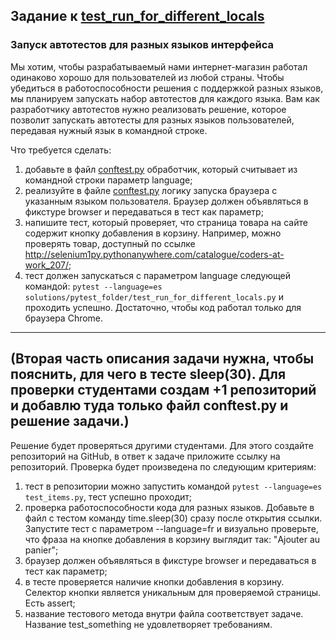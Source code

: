 ## Задание к [test_run_for_different_locals](../solutions/pytest_folder/test_run_for_different_locals.py)

### Запуск автотестов для разных языков интерфейса

Мы хотим, чтобы разрабатываемый нами интернет-магазин работал одинаково хорошо для пользователей из любой страны.
Чтобы убедиться в работоспособности решения с поддержкой разных языков, мы планируем запускать набор автотестов
для каждого языка. Вам как разработчику автотестов нужно реализовать решение, которое позволит запускать автотесты
для разных языков пользователей, передавая нужный язык в командной строке.

Что требуется сделать:

1) добавьте в файл [conftest.py](../solutions/pytest_folder/conftest.py) обработчик, который считывает из командной
   строки параметр language;
2) реализуйте в файле [conftest.py](../solutions/pytest_folder/conftest.py) логику запуска браузера с указанным
   языком пользователя. Браузер должен объявляться в фикстуре browser и передаваться в тест как параметр;
3) напишите тест, который проверяет, что страница товара на сайте содержит кнопку добавления
   в корзину. Например, можно проверять товар, доступный по ссылке
   http://selenium1py.pythonanywhere.com/catalogue/coders-at-work_207/;
4) тест должен запускаться с параметром language следующей командой:
   ```pytest --language=es solutions/pytest_folder/test_run_for_different_locals.py```
   и проходить успешно. Достаточно, чтобы код работал только для браузера Сhrome.

---
(Вторая часть описания задачи нужна, чтобы пояснить, для чего в тесте sleep(30). Для проверки студентами создам
+1 репозиторий и добавлю туда только файл conftest.py и решение задачи.)
---
Решение будет проверяться другими студентами. Для этого создайте репозиторий на GitHub, в ответ к задаче приложите
ссылку на репозиторий. Проверка будет произведена по следующим критериям:

1) тест в репозитории можно запустить командой ```pytest --language=es test_items.py```, тест успешно проходит;
2) проверка работоспособности кода для разных языков. Добавьте в файл с тестом команду time.sleep(30) сразу после
   открытия ссылки. Запустите тест с параметром --language=fr и визуально проверьте, что фраза на кнопке добавления
   в корзину выглядит так: "Ajouter au panier";
3) браузер должен объявляться в фикстуре browser и передаваться в тест как параметр;
4) в тесте проверяется наличие кнопки добавления в корзину. Селектор кнопки является уникальным для проверяемой
   страницы. Есть assert;
5) название тестового метода внутри файла соответствует задаче. Название test_something не удовлетворяет требованиям.
